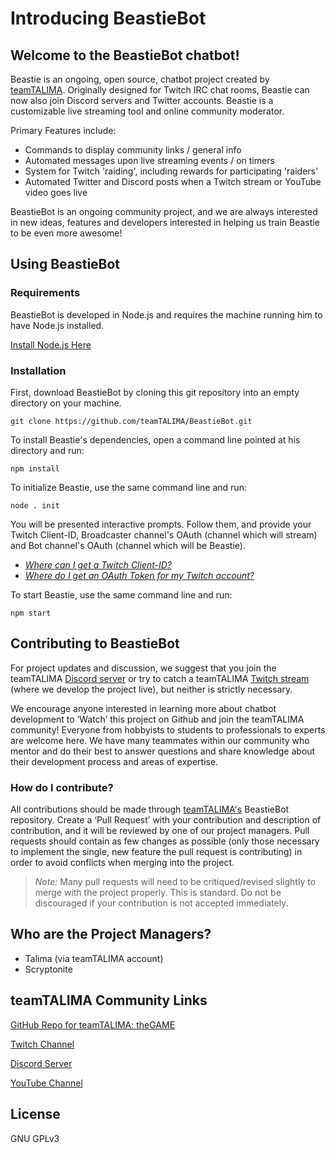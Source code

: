 # Introducing BeastieBot
## Welcome to the BeastieBot chatbot!
Beastie is an ongoing, open source, chatbot project created by [teamTALIMA](https://github.com/teamTALIMA). Originally designed for Twitch IRC chat rooms, Beastie can now also join Discord servers and Twitter accounts. Beastie is a customizable live streaming tool and online community moderator.

Primary Features include:

* Commands to display community links / general info
* Automated messages upon live streaming events / on timers
* System for Twitch 'raiding', including rewards for participating 'raiders'
* Automated Twitter and Discord posts when a Twitch stream or YouTube video goes live

BeastieBot is an ongoing community project, and we are always interested in new ideas, features and developers interested in helping us train Beastie to be even more awesome!

## Using BeastieBot
### Requirements
BeastieBot is developed in Node.js and requires the machine running him to have Node.js installed.

[Install Node.js Here](https://nodejs.org/en/)

### Installation
First, download BeastieBot by cloning this git repository into an empty directory on your machine.

```
git clone https://github.com/teamTALIMA/BeastieBot.git
```
To install Beastie's dependencies, open a command line pointed at his directory and run:
```
npm install
```

To initialize Beastie, use the same command line and run:
```
node . init
```
You will be presented interactive prompts. Follow them, and provide your Twitch Client-ID, Broadcaster channel's OAuth (channel which will stream) and Bot channel's OAuth (channel which will be Beastie).
* [*Where can I get a Twitch Client-ID?*](https://dev.twitch.tv/dashboard/apps/create)
* [*Where do I get an OAuth Token for my Twitch account?*](https://twitchapps.com/tmi/)

To start Beastie, use the same command line and run:
```
npm start
```

## Contributing to BeastieBot
For project updates and discussion, we suggest that you join the teamTALIMA [Discord server](https://discordapp.com/invite/dGFQ5tE "teamTALIMA's Discord Server") or try to catch a teamTALIMA [Twitch stream](https://www.twitch.tv/teamtalima "teamTALIMA's Twitch Channel") (where we develop the project live), but neither is strictly necessary.

We encourage anyone interested in learning more about chatbot development to ‘Watch’ this project on Github and join the teamTALIMA community! Everyone from hobbyists to students to professionals to experts are welcome here. We have many teammates within our community who mentor and do their best to answer questions and share knowledge about their development process and areas of expertise.

### How do I contribute?
All contributions should be made through [teamTALIMA's](https://github.com/teamTALIMA) BeastieBot repository. Create a ‘Pull Request’ with your contribution and description of contribution, and it will be reviewed by one of our project managers. Pull requests should contain as few changes as possible (only those necessary to implement the single, new feature the pull request is contributing) in order to avoid conflicts when merging into the project.

> *Note:* Many pull requests will need to be critiqued/revised slightly to merge with the project properly. This is standard. Do not be discouraged if your contribution is not accepted immediately.

## Who are the Project Managers?
* Talima (via teamTALIMA account)
* Scryptonite

## teamTALIMA Community Links
[GitHub Repo for teamTALIMA: theGAME](https://github.com/teamTALIMA/teamTALIMA_theGAME "teamTALIMA's theGAME Repo")

[Twitch Channel](https://www.twitch.tv/teamtalima "teamTALIMA's Twitch Channel")

[Discord Server](https://discordapp.com/invite/dGFQ5tE "teamTALIMA's Discord Server")

[YouTube Channel](https://www.youtube.com/channel/UCQEtRUEQItKpn-q_ZBJXUVQ "teamTALIMA's YouTube Channel")

## License
GNU GPLv3
